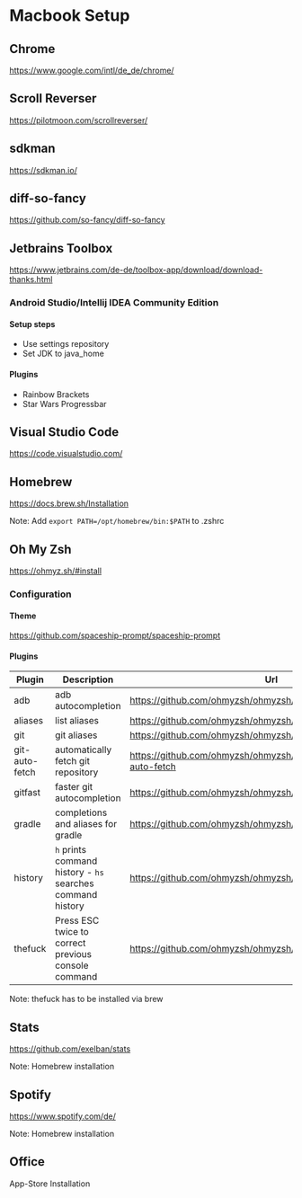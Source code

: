 # Macbook Setup

## Chrome
https://www.google.com/intl/de_de/chrome/

## Scroll Reverser
https://pilotmoon.com/scrollreverser/

## sdkman
https://sdkman.io/

## diff-so-fancy
https://github.com/so-fancy/diff-so-fancy

## Jetbrains Toolbox
https://www.jetbrains.com/de-de/toolbox-app/download/download-thanks.html

### Android Studio/Intellij IDEA Community Edition

#### Setup steps
* Use settings repository
* Set JDK to java_home

#### Plugins
* Rainbow Brackets
* Star Wars Progressbar

## Visual Studio Code
https://code.visualstudio.com/

## Homebrew
https://docs.brew.sh/Installation

Note: Add `export PATH=/opt/homebrew/bin:$PATH` to .zshrc

## Oh My Zsh
https://ohmyz.sh/#install

### Configuration

#### Theme
https://github.com/spaceship-prompt/spaceship-prompt

#### Plugins

| Plugin  | Description | Url |
| ------------- | ------------- | ------------- |
| adb | adb autocompletion | https://github.com/ohmyzsh/ohmyzsh/tree/master/plugins/adb |
| aliases  | list aliases | https://github.com/ohmyzsh/ohmyzsh/tree/master/plugins/aliases |
| git  | git aliases | https://github.com/ohmyzsh/ohmyzsh/tree/master/plugins/git |
| git-auto-fetch  | automatically fetch git repository | https://github.com/ohmyzsh/ohmyzsh/tree/master/plugins/git-auto-fetch |
| gitfast  | faster git autocompletion | https://github.com/ohmyzsh/ohmyzsh/tree/master/plugins/gitfast |
| gradle  | completions and aliases for gradle | https://github.com/ohmyzsh/ohmyzsh/tree/master/plugins/gradle |
| history  | `h` prints command history - `hs` searches command history | https://github.com/ohmyzsh/ohmyzsh/tree/master/plugins/history |
| thefuck  | Press ESC twice to correct previous console command | https://github.com/ohmyzsh/ohmyzsh/tree/master/plugins/thefuck |

Note: thefuck has to be installed via brew

## Stats
https://github.com/exelban/stats

Note: Homebrew installation

## Spotify
https://www.spotify.com/de/

Note: Homebrew installation

## Office
App-Store Installation
